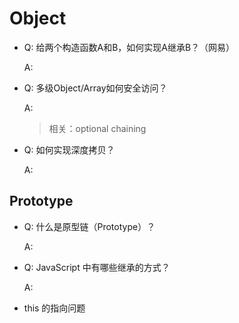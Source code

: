 # Object

- Q: 给两个构造函数A和B，如何实现A继承B？（网易）

  A:

- Q: 多级Object/Array如何安全访问？

  A:

  > 相关：optional chaining

- Q: 如何实现深度拷贝？

  A:

## Prototype

- Q: 什么是原型链（Prototype）？

  A:

- Q: JavaScript 中有哪些继承的方式？

  A:

- this 的指向问题